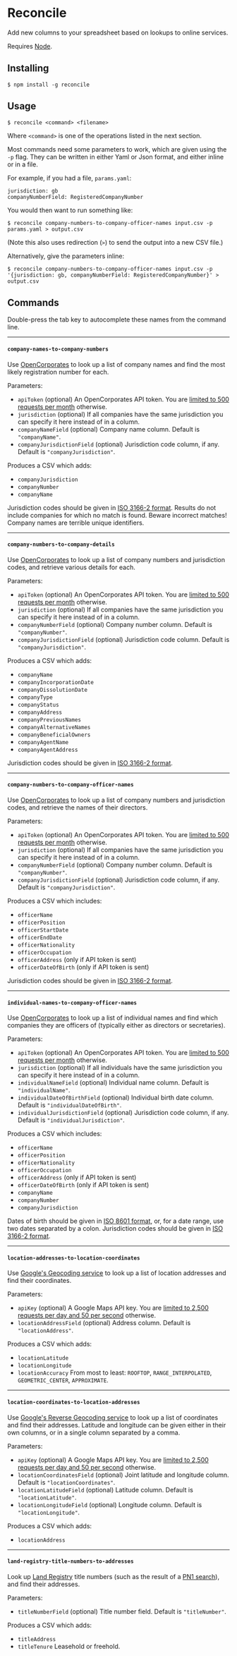Reconcile
=========

Add new columns to your spreadsheet based on lookups to online services.

Requires [Node](https://nodejs.org/).


Installing
----------

    $ npm install -g reconcile


Usage
-----

    $ reconcile <command> <filename>

Where `<command>` is one of the operations listed in the next section.

Most commands need some parameters to work, which are given using the `-p` flag. They can be written in either Yaml or Json format, and either inline or in a file.

For example, if you had a file, `params.yaml`:

    jurisdiction: gb
    companyNumberField: RegisteredCompanyNumber

You would then want to run something like:

    $ reconcile company-numbers-to-company-officer-names input.csv -p params.yaml > output.csv

(Note this also uses redirection (`>`) to send the output into a new CSV file.)

Alternatively, give the parameters inline:

    $ reconcile company-numbers-to-company-officer-names input.csv -p '{jurisdiction: gb, companyNumberField: RegisteredCompanyNumber}' > output.csv


Commands
--------

Double-press the tab key to autocomplete these names from the command line.

<hr>

#### `company-names-to-company-numbers`

Use [OpenCorporates](https://opencorporates.com/) to look up a list of company names and find the most likely registration number for each.

Parameters:
* `apiToken` (optional) An OpenCorporates API token. You are [limited to 500 requests per month](https://api.opencorporates.com/documentation/API-Reference#usage_limits) otherwise.
* `jurisdiction` (optional) If all companies have the same jurisdiction you can specify it here instead of in a column.
* `companyNameField` (optional) Company name column. Default is `"companyName"`.
* `companyJurisdictionField` (optional) Jurisdiction code column, if any. Default is `"companyJurisdiction"`.

Produces a CSV which adds:
* `companyJurisdiction`
* `companyNumber`
* `companyName`

Jurisdiction codes should be given in [ISO 3166-2 format](https://en.wikipedia.org/wiki/ISO_3166-2#Current_codes). Results do not include companies for which no match is found. Beware incorrect matches! Company names are terrible unique identifiers.

<hr>

#### `company-numbers-to-company-details`

Use [OpenCorporates](https://opencorporates.com/) to look up a list of company numbers and jurisdiction codes, and retrieve various details for each.

Parameters:
* `apiToken` (optional) An OpenCorporates API token. You are [limited to 500 requests per month](https://api.opencorporates.com/documentation/API-Reference#usage_limits) otherwise.
* `jurisdiction` (optional) If all companies have the same jurisdiction you can specify it here instead of in a column.
* `companyNumberField` (optional) Company number column. Default is `"companyNumber"`.
* `companyJurisdictionField` (optional) Jurisdiction code column. Default is `"companyJurisdiction"`.

Produces a CSV which adds:
* `companyName`
* `companyIncorporationDate`
* `companyDissolutionDate`
* `companyType`
* `companyStatus`
* `companyAddress`
* `companyPreviousNames`
* `companyAlternativeNames`
* `companyBeneficialOwners`
* `companyAgentName`
* `companyAgentAddress`

Jurisdiction codes should be given in [ISO 3166-2 format](https://en.wikipedia.org/wiki/ISO_3166-2#Current_codes).

<hr>

#### `company-numbers-to-company-officer-names`

Use [OpenCorporates](https://opencorporates.com/) to look up a list of company numbers and jurisdiction codes, and retrieve the names of their directors.

Parameters:
* `apiToken` (optional) An OpenCorporates API token. You are [limited to 500 requests per month](https://api.opencorporates.com/documentation/API-Reference#usage_limits) otherwise.
* `jurisdiction` (optional) If all companies have the same jurisdiction you can specify it here instead of in a column.
* `companyNumberField` (optional) Company number column. Default is `"companyNumber"`.
* `companyJurisdictionField` (optional) Jurisdiction code column, if any. Default is `"companyJurisdiction"`.

Produces a CSV which includes:
* `officerName`
* `officerPosition`
* `officerStartDate`
* `officerEndDate`
* `officerNationality`
* `officerOccupation`
* `officerAddress` (only if API token is sent)
* `officerDateOfBirth` (only if API token is sent)

Jurisdiction codes should be given in [ISO 3166-2 format](https://en.wikipedia.org/wiki/ISO_3166-2#Current_codes).

<hr>

#### `individual-names-to-company-officer-names`

Use [OpenCorporates](https://opencorporates.com/) to look up a list of individual names and find which companies they are officers of (typically either as directors or secretaries).

Parameters:
* `apiToken` (optional) An OpenCorporates API token. You are [limited to 500 requests per month](https://api.opencorporates.com/documentation/API-Reference#usage_limits) otherwise.
* `jurisdiction` (optional) If all individuals have the same jurisdiction you can specify it here instead of in a column.
* `individualNameField` (optional) Individual name column. Default is `"individualName"`.
* `individualDateOfBirthField` (optional) Individual birth date column. Default is `"individualDateOfBirth"`.
* `individualJurisdictionField` (optional) Jurisdiction code column, if any. Default is `"individualJurisdiction"`.

Produces a CSV which includes:
* `officerName`
* `officerPosition`
* `officerNationality`
* `officerOccupation`
* `officerAddress` (only if API token is sent)
* `officerDateOfBirth` (only if API token is sent)
* `companyName`
* `companyNumber`
* `companyJurisdiction`

Dates of birth should be given in [ISO 8601 format](https://en.wikipedia.org/wiki/ISO_8601), or, for a date range, use two dates separated by a colon. Jurisdiction codes should be given in [ISO 3166-2 format](https://en.wikipedia.org/wiki/ISO_3166-2#Current_codes).

<hr>

#### `location-addresses-to-location-coordinates`

Use [Google's Geocoding service](https://developers.google.com/maps/documentation/geocoding/intro) to look up a list of location addresses and find their coordinates.

Parameters:
* `apiKey` (optional) A Google Maps API key. You are [limited to 2,500 requests per day and 50 per second](https://developers.google.com/maps/documentation/geocoding/usage-limits) otherwise.
* `locationAddressField` (optional) Address column. Default is `"locationAddress"`.

Produces a CSV which adds:
* `locationLatitude`
* `locationLongitude`
* `locationAccuracy` From most to least: `ROOFTOP`, `RANGE_INTERPOLATED`, `GEOMETRIC_CENTER`, `APPROXIMATE`.

<hr>

#### `location-coordinates-to-location-addresses`

Use [Google's Reverse Geocoding service](https://developers.google.com/maps/documentation/geocoding/intro#ReverseGeocoding) to look up a list of coordinates and find their addresses. Latitude and longitude can be given either in their own columns, or in a single column separated by a comma.

Parameters:
* `apiKey` (optional) A Google Maps API key. You are [limited to 2,500 requests per day and 50 per second](https://developers.google.com/maps/documentation/geocoding/usage-limits) otherwise.
* `locationCoordinatesField` (optional) Joint latitude and longitude column. Default is `"locationCoordinates"`.
* `locationLatitudeField` (optional) Latitude column. Default is `"locationLatitude"`.
* `locationLongitudeField` (optional) Longitude column. Default is `"locationLongitude"`.

Produces a CSV which adds:
* `locationAddress`

<hr>

#### `land-registry-title-numbers-to-addresses`

Look up [Land Registry](https://www.gov.uk/government/organisations/land-registry) title numbers (such as the result of a [PN1 search](https://www.gov.uk/government/publications/proprieters-names-search-of-the-index-pn1)), and find their addresses.

Parameters:
* `titleNumberField` (optional) Title number field. Default is `"titleNumber"`.

Produces a CSV which adds:
* `titleAddress`
* `titleTenure` Leasehold or freehold.
